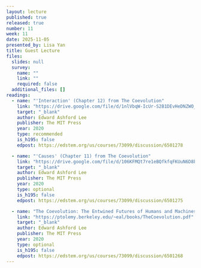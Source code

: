```yaml
---
layout: lecture
published: true
released: true
number: 11
week: 11
date: 2025-11-05
presented_by: Lisa Yan
title: Guest Lecture
files:
  slides: null
  survey:
    name: ""
    link: ""
    required: false
  additional_files: []
readings:
  - name: "'Interaction' (Chapter 12) from The Coevolution"
    link: "https://drive.google.com/file/d/1nlVbqW-IcUr-S2B1DEvHeDNZWO_0iQmB/view?usp=sharing"
    target: "_blank"
    author: Edward Ashford Lee
    publisher: The MIT Press
    year: 2020
    type: recommended
    is_h195: false
    edpost: https://edstem.org/us/courses/73099/discussion/6501278

  - name: "'Causes' (Chapter 11) from The Coevolution"
    link: "https://drive.google.com/file/d/106KFMQt7re1eBQfkfqFKUuN6D8bEJAPq/view?usp=sharing"
    target: "_blank"
    author: Edward Ashford Lee
    publisher: The MIT Press
    year: 2020
    type: optional
    is_h195: false
    edpost: https://edstem.org/us/courses/73099/discussion/6501275

  - name: "The Coevolution: The Entwined Futures of Humans and Machines (full book)"
    link: "https://ptolemy.berkeley.edu/~eal/books/TheCoevolution.pdf"
    target: "_blank"
    author: Edward Ashford Lee
    publisher: The MIT Press
    year: 2020
    type: optional
    is_h195: false
    edpost: https://edstem.org/us/courses/73099/discussion/6501268
---
```

